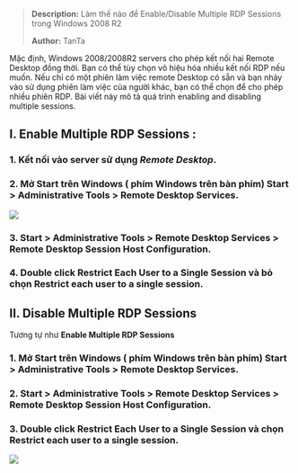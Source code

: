 > **Description:**   Làm thế nào để Enable/Disable Multiple RDP Sessions trong Windows 2008 R2
>
> **Author:** TanTa<br />

Mặc định,  Windows 2008/2008R2 servers cho phép kết nối hai Remote Desktop đồng thời. Bạn có thể tùy chọn vô hiệu hóa nhiều kết nối RDP nếu muốn. Nếu chỉ có một phiên làm việc remote Desktop có sẵn và bạn nhảy vào sử dụng phiên làm việc của người khác, bạn có thể chọn để cho phép nhiều phiên RDP. Bài viết này mô tả quá trình enabling and disabling multiple sessions. 

## I. Enable Multiple RDP Sessions :
### 1. Kết nối vào server sử dụng ***Remote Desktop***.
### 2. Mở Start trên Windows ( phím Windows trên bàn phím)  **Start > Administrative Tools > Remote Desktop Services**.
![](~/Windows/Pictures/2019-09-19_11-49.png)

### 3. **Start > Administrative Tools > Remote Desktop Services > Remote Desktop Session Host Configuration**.
[](~/Windows/Pictures/2019-09-11-51.png)

### 4. Double click **Restrict Each User to a Single Session** và bỏ chọn **Restrict each user to a single session**.
[](~/Windows/Pictures/2019-09-11-54.png)

## II. Disable Multiple RDP Sessions
Tương tự như **Enable Multiple RDP Sessions** 
### 1. Mở Start trên Windows ( phím Windows trên bàn phím)  **Start > Administrative Tools > Remote Desktop Services**.
### 2. **Start > Administrative Tools > Remote Desktop Services > Remote Desktop Session Host Configuration**.
### 3. Double click **Restrict Each User to a Single Session** và chọn **Restrict each user to a single session**.
![](~/Windows/Pictures/2019-09-19_11-55.png)
